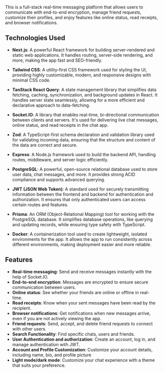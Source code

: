 This is a full-stack real-time messaging platform that allows users to communicate with end-to-end encryption, manage friend requests, customize their profiles, and enjoy features like online status, read receipts, and browser notifications.

## Technologies Used

- **Next.js**: A powerful React framework for building server-rendered and static web applications. It handles routing, server-side rendering, and more, making the app fast and SEO-friendly.

- **Tailwind CSS**: A utility-first CSS framework used for styling the UI, providing highly customizable, modern, and responsive designs with minimal CSS code.

- **TanStack React Query**: A state management library that simplifies data fetching, caching, synchronization, and background updates in React. It handles server state seamlessly, allowing for a more efficient and declarative approach to data-fetching.

- **Socket.IO**: A library that enables real-time, bi-directional communication between clients and servers. It's used for delivering live chat messages, online status, and read receipts in the chat app.

- **Zod**: A TypeScript-first schema declaration and validation library used for validating incoming data, ensuring that the structure and content of the data are correct and secure.

- **Express**: A Node.js framework used to build the backend API, handling routes, middleware, and server logic efficiently.

- **PostgreSQL**: A powerful, open-source relational database used to store user data, chat messages, and more. It provides strong ACID compliance and supports advanced querying.

- **JWT (JSON Web Token)**: A standard used for securely transmitting information between the frontend and backend for authentication and authorization. It ensures that only authenticated users can access certain routes and features.

- **Prisma**: An ORM (Object-Relational Mapping) tool for working with the PostgreSQL database. It simplifies database operations, like querying and updating records, while ensuring type safety with TypeScript.

- **Docker**: A containerization tool used to create lightweight, isolated environments for the app. It allows the app to run consistently across different environments, making deployment easier and more reliable.

## Features

- **Real-time messaging**: Send and receive messages instantly with the help of Socket.IO.
- **End-to-end encryption**: Messages are encrypted to ensure secure communication between users.
- **Online status**: See whether your friends are online or offline in real-time.
- **Read receipts**: Know when your sent messages have been read by the recipient.
- **Browser notifications**: Get notifications when new messages arrive, even if you are not actively viewing the app.
- **Friend requests**: Send, accept, and delete friend requests to connect with other users.
- **Search Functionality**: Find specific chats, users and friends.
- **User Authentication and authorization**: Create an account, log in, and manage authentication with JWT.
- **Account and Profile Customization**: Customize your account details, including name, bio, and profile picture
- **Light mode/dark mode**: Customize your chat experience with a theme that suits your preference.
